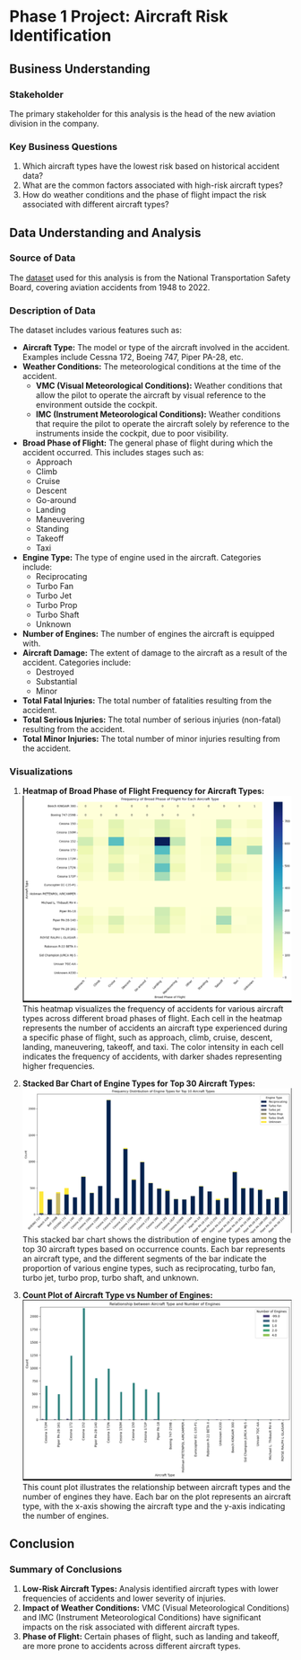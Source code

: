 # Phase 1 Project: Aircraft Risk Identification

## Business Understanding
### Stakeholder
The primary stakeholder for this analysis is the head of the new aviation division in the company. 

### Key Business Questions
1. Which aircraft types have the lowest risk based on historical accident data?
2. What are the common factors associated with high-risk aircraft types?
3. How do weather conditions and the phase of flight impact the risk associated with different aircraft types?

## Data Understanding and Analysis
### Source of Data
The [dataset](https://www.kaggle.com/datasets/khsamaha/aviation-accident-database-synopses) used for this analysis is from the National Transportation Safety Board, covering aviation accidents from 1948 to 2022.

### Description of Data
The dataset includes various features such as:

- **Aircraft Type:** The model or type of the aircraft involved in the accident. Examples include Cessna 172, Boeing 747, Piper PA-28, etc.
- **Weather Conditions:** The meteorological conditions at the time of the accident.
  - **VMC (Visual Meteorological Conditions):** Weather conditions that allow the pilot to operate the aircraft by visual reference to the environment outside the cockpit.
  - **IMC (Instrument Meteorological Conditions):** Weather conditions that require the pilot to operate the aircraft solely by reference to the instruments inside the cockpit, due to poor visibility.
- **Broad Phase of Flight:** The general phase of flight during which the accident occurred. This includes stages such as:
  - Approach
  - Climb
  - Cruise
  - Descent
  - Go-around
  - Landing
  - Maneuvering
  - Standing
  - Takeoff
  - Taxi
- **Engine Type:** The type of engine used in the aircraft. Categories include:
  - Reciprocating
  - Turbo Fan
  - Turbo Jet
  - Turbo Prop
  - Turbo Shaft
  - Unknown
- **Number of Engines:** The number of engines the aircraft is equipped with.
- **Aircraft Damage:** The extent of damage to the aircraft as a result of the accident. Categories include:
  - Destroyed
  - Substantial
  - Minor
- **Total Fatal Injuries:** The total number of fatalities resulting from the accident.
- **Total Serious Injuries:** The total number of serious injuries (non-fatal) resulting from the accident.
- **Total Minor Injuries:** The total number of minor injuries resulting from the accident.

### Visualizations
1. **Heatmap of Broad Phase of Flight Frequency for Aircraft Types:**
![alt text](heatmap.png)
    This heatmap visualizes the frequency of accidents for various aircraft types across different broad phases of flight. Each cell in the heatmap represents the number of accidents an aircraft type experienced during a specific phase of flight, such as approach, climb, cruise, descent, landing, maneuvering, takeoff, and taxi. The color intensity in each cell indicates the frequency of accidents, with darker shades representing higher frequencies.

2. **Stacked Bar Chart of Engine Types for Top 30 Aircraft Types:**
![alt text](blue.png)
    This stacked bar chart shows the distribution of engine types among the top 30 aircraft types based on occurrence counts. Each bar represents an aircraft type, and the different segments of the bar indicate the proportion of various engine types, such as reciprocating, turbo fan, turbo jet, turbo prop, turbo shaft, and unknown.

3. **Count Plot of Aircraft Type vs Number of Engines:**
![alt text](engine.png)
    This count plot illustrates the relationship between aircraft types and the number of engines they have. Each bar on the plot represents an aircraft type, with the x-axis showing the aircraft type and the y-axis indicating the number of engines.


## Conclusion
### Summary of Conclusions
1. **Low-Risk Aircraft Types:** Analysis identified aircraft types with lower frequencies of accidents and lower severity of injuries.
2. **Impact of Weather Conditions:** VMC (Visual Meteorological Conditions) and IMC (Instrument Meteorological Conditions) have significant impacts on the risk associated with different aircraft types.
3. **Phase of Flight:** Certain phases of flight, such as landing and takeoff, are more prone to accidents across different aircraft types.
